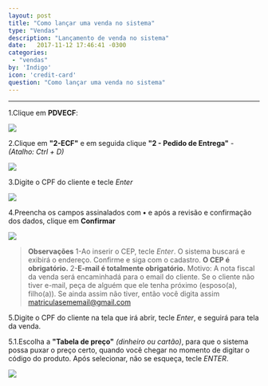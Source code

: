 ```yaml
---
layout: post
title: "Como lançar uma venda no sistema"
type: "Vendas"
description: "Lançamento de venda no sistema"
date:   2017-11-12 17:46:41 -0300
categories:
 - "vendas"
by: 'Indigo'
icon: 'credit-card'
question: "Como lançar uma venda no sistema"
---
```


***
1.Clique em **PDVECF**:

  ![]({{site.baseurl}}/assets/img/vendas/-02/1.2.01.png)

2.Clique em **"2-ECF"** e em seguida clique **"2 - Pedido de Entrega"** - *(Atalho: Ctrl + D)*

  ![]({{site.baseurl}}/assets/img/vendas/-02/1.2.02.png)

3.Digite o CPF do cliente e tecle *Enter*

  ![]({{site.baseurl}}/assets/img/vendas/-02/03.png)

4.Preencha os campos assinalados com **•** e após a revisão e confirmação dos dados, clique em **Confirmar**

  ![]({{site.baseurl}}/assets/img/vendas/-02/04.png)
  >**Observações**
  >1-Ao inserir o CEP, tecle *Enter*. O sistema buscará e exibirá o endereço. Confirme e siga com o cadastro. **O CEP é obrigatório.**
  >2-**E-mail é totalmente obrigatório.** Motivo: A nota fiscal da venda será encaminhadá para o email do cliente. Se o cliente não tiver e-mail, peça de alguém que ele tenha próximo (esposo(a), filho(a)). Se ainda assim não tiver, então você digita assim matriculasememail@gmail.com

5.Digite o CPF do cliente na tela que irá abrir, tecle *Enter*, e seguirá para tela da venda.

  5.1.Escolha a **"Tabela de preço"** *(dinheiro ou cartão)*, para que o sistema possa puxar o preço certo, quando você chegar no momento de digitar o código do produto. Após selecionar, não se esqueça, tecle *ENTER*.

  ![]({{site.baseurl}}/assets/img/vendas/-02/05.png)
